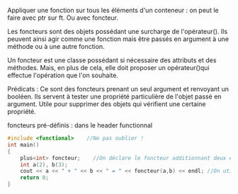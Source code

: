 Appliquer une fonction sur tous les éléments d'un conteneur : on peut le faire avec ptr sur ft.
Ou avec foncteur. 

Les foncteurs sont des objets possédant une surcharge de l'opérateur(). Ils peuvent ainsi agir comme une fonction mais être passés en argument à une méthode ou à une autre fonction.

Un foncteur est une classe possédant si nécessaire des attributs et des méthodes. Mais, en plus de cela, elle doit proposer un opérateur()qui effectue l'opération que l'on souhaite.

Prédicats : Ce sont des foncteurs prenant un seul argument et renvoyant un booléen. Ils servent à tester une propriété particulière de l'objet passé en argument. Utile pour supprimer des objets qui vérifient une certaine propriété.

foncteurs pré-définis : dans le header functionnal
```c
#include <functional>    //Ne pas oublier !
int main()
{
    plus<int> foncteur;    //On déclare le foncteur additionnant deux entiers
    int a(2), b(3);
    cout << a << " + " << b << " = " << foncteur(a,b) << endl; //On utilise le foncteur comme s'il s'agissait d'une fonction
    return 0;
}
```